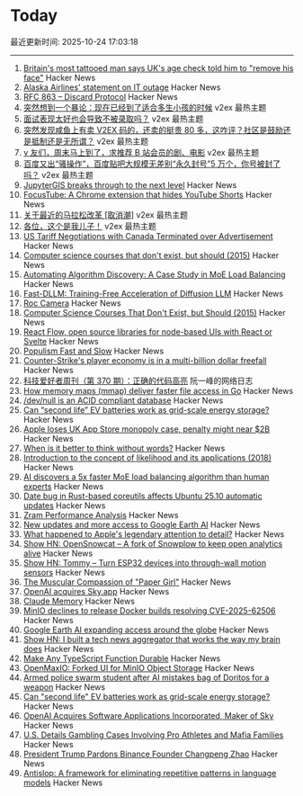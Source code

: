 # Today

最近更新时间: 2025-10-24 17:03:18

--- 
1. [Britain's most tattooed man says UK's age check told him to "remove his face"](https://www.dexerto.com/entertainment/britains-most-tattooed-man-says-uks-age-check-system-told-him-to-remove-his-face-3232920/) Hacker News
2. [Alaska Airlines' statement on IT outage](https://news.alaskaair.com/on-the-record/alaska-statement-on-it-outage/) Hacker News
3. [RFC 863 – Discard Protocol](https://datatracker.ietf.org/doc/html/rfc863) Hacker News
4. [突然想到一个暴论：现在已经到了适合多生小孩的时候](https://www.v2ex.com/t/1168062) v2ex 最热主题
5. [面试表现太好也会导致不被录取吗？](https://www.v2ex.com/t/1168059) v2ex 最热主题
6. [突然发现咸鱼上有卖 V2EX 码的，还卖的挺贵 80 多，这咋评？社区是鼓励还是抵制还是无所谓？](https://www.v2ex.com/t/1168042) v2ex 最热主题
7. [v 友们，周末马上到了，求推荐 B 站会员的剧、电影](https://www.v2ex.com/t/1168022) v2ex 最热主题
8. [百度又出“骚操作”，百度贴吧大规模无差别“永久封号”5 万个，你号被封了吗？](https://www.v2ex.com/t/1168013) v2ex 最热主题
9. [JupyterGIS breaks through to the next level](https://eo4society.esa.int/2025/10/16/jupytergis-breaks-through-to-the-next-level/) Hacker News
10. [FocusTube: A Chrome extension that hides YouTube Shorts](https://github.com/CaptainYouz/FocusTube) Hacker News
11. [关于最近的马拉松改革 [取消潮]](https://www.v2ex.com/t/1168021) v2ex 最热主题
12. [各位，这个是我儿子！](https://www.v2ex.com/t/1168017) v2ex 最热主题
13. [US Tariff Negotiations with Canada Terminated over Advertisement](https://www.bbc.com/news/articles/cdjrlmd4pmeo) Hacker News
14. [Computer science courses that don't exist, but should (2015)](https://prog21.dadgum.com/210.html) Hacker News
15. [Automating Algorithm Discovery: A Case Study in MoE Load Balancing](https://adrs-ucb.notion.site/moe-load-balancing) Hacker News
16. [Fast-DLLM: Training-Free Acceleration of Diffusion LLM](https://arxiv.org/abs/2505.22618) Hacker News
17. [Roc Camera](https://roc.camera/) Hacker News
18. [Computer Science Courses That Don't Exist, but Should (2015)](https://prog21.dadgum.com/210.html) Hacker News
19. [React Flow, open source libraries for node-based UIs with React or Svelte](https://github.com/xyflow/xyflow) Hacker News
20. [Populism Fast and Slow](https://josephheath.substack.com/p/populism-fast-and-slow) Hacker News
21. [Counter-Strike's player economy is in a multi-billion dollar freefall](https://www.polygon.com/counter-strike-cs-player-economy-multi-billion-dollar-freefall/) Hacker News
22. [科技爱好者周刊（第 370 期）：正确的代码高亮](http://www.ruanyifeng.com/blog/2025/10/weekly-issue-370.html) 阮一峰的网络日志
23. [How memory maps (mmap) deliver faster file access in Go](https://info.varnish-software.com/blog/how-memory-maps-mmap-deliver-25x-faster-file-access-in-go) Hacker News
24. [/dev/null is an ACID compliant database](https://jyu.dev/blog/why-dev-null-is-an-acid-compliant-database/) Hacker News
25. [Can “second life” EV batteries work as grid-scale energy storage?](https://www.volts.wtf/p/can-second-life-ev-batteries-work) Hacker News
26. [Apple loses UK App Store monopoly case, penalty might near $2B](https://9to5mac.com/2025/10/23/apple-loses-uk-app-store-monopoly-case-penalty-might-near-2-billion/) Hacker News
27. [When is it better to think without words?](https://www.henrikkarlsson.xyz/p/wordless-thought) Hacker News
28. [Introduction to the concept of likelihood and its applications (2018)](https://journals.sagepub.com/doi/10.1177/2515245917744314) Hacker News
29. [AI discovers a 5x faster MoE load balancing algorithm than human experts](https://adrs-ucb.notion.site/moe-load-balancing) Hacker News
30. [Date bug in Rust-based coreutils affects Ubuntu 25.10 automatic updates](https://lwn.net/Articles/1043103/) Hacker News
31. [Zram Performance Analysis](https://notes.xeome.dev/notes/Zram) Hacker News
32. [New updates and more access to Google Earth AI](https://blog.google/technology/research/new-updates-and-more-access-to-google-earth-ai/) Hacker News
33. [What happened to Apple's legendary attention to detail?](https://blog.johnozbay.com/what-happened-to-apples-attention-to-detail.html) Hacker News
34. [Show HN: OpenSnowcat – A fork of Snowplow to keep open analytics alive](https://opensnowcat.io/) Hacker News
35. [Show HN: Tommy – Turn ESP32 devices into through-wall motion sensors](https://www.tommysense.com) Hacker News
36. [The Muscular Compassion of "Paper Girl"](https://www.newyorker.com/books/page-turner/the-muscular-compassion-of-paper-girl) Hacker News
37. [OpenAI acquires Sky.app](https://openai.com/index/openai-acquires-software-applications-incorporated) Hacker News
38. [Claude Memory](https://www.anthropic.com/news/memory) Hacker News
39. [MinIO declines to release Docker builds resolving CVE-2025-62506](https://github.com/minio/minio/issues/21647) Hacker News
40. [Google Earth AI expanding access around the globe](https://blog.google/technology/research/new-updates-and-more-access-to-google-earth-ai/) Hacker News
41. [Show HN: I built a tech news aggregator that works the way my brain does](https://deadstack.net/recent) Hacker News
42. [Make Any TypeScript Function Durable](https://useworkflow.dev/) Hacker News
43. [OpenMaxIO: Forked UI for MinIO Object Storage](https://github.com/OpenMaxIO/openmaxio-object-browser) Hacker News
44. [Armed police swarm student after AI mistakes bag of Doritos for a weapon](https://www.dexerto.com/entertainment/armed-police-swarm-student-after-ai-mistakes-bag-of-doritos-for-a-weapon-3273512/) Hacker News
45. [Can "second life" EV batteries work as grid-scale energy storage?](https://www.volts.wtf/p/can-second-life-ev-batteries-work) Hacker News
46. [OpenAI Acquires Software Applications Incorporated, Maker of Sky](https://openai.com/index/openai-acquires-software-applications-incorporated) Hacker News
47. [U.S. Details Gambling Cases Involving Pro Athletes and Mafia Families](https://www.nytimes.com/live/2025/10/23/nyregion/nba-illegal-gambling-arrests) Hacker News
48. [President Trump Pardons Binance Founder Changpeng Zhao](https://www.bbc.com/news/articles/cly1qrl9l1qo) Hacker News
49. [Antislop: A framework for eliminating repetitive patterns in language models](https://arxiv.org/abs/2510.15061) Hacker News
